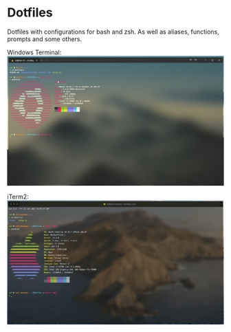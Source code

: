 # Dotfiles
Dotfiles with configurations for bash and zsh. As well as aliases, functions, prompts and some others.

Windows Terminal:
![screenshot](config/WindowsTerminal/screenshot.png)

iTerm2:
![screenshot](config/iTerm2/screenshot.png)
